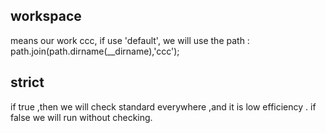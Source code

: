 




## workspace
means our work ccc, if use 'default', we will use the path : path.join(path.dirname(__dirname),'ccc');


## strict
if true ,then we will check standard everywhere ,and it is low efficiency .  if false we will run without checking.